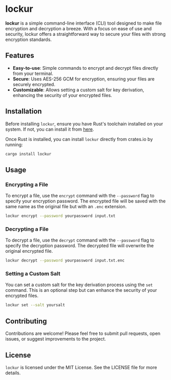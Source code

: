 # lockur

**lockur** is a simple command-line interface (CLI) tool designed to make file encryption and decryption a breeze. With a focus on ease of use and security, lockur offers a straightforward way to secure your files with strong encryption standards.

## Features

- **Easy-to-use**: Simple commands to encrypt and decrypt files directly from your terminal.
- **Secure**: Uses AES-256 GCM for encryption, ensuring your files are securely encrypted.
- **Customizable**: Allows setting a custom salt for key derivation, enhancing the security of your encrypted files.

## Installation

Before installing `lockur`, ensure you have Rust's toolchain installed on your system. If not, you can install it from [here](https://rustup.rs/).

Once Rust is installed, you can install `lockur` directly from crates.io by running:

```bash
cargo install lockur
```

## Usage

### Encrypting a File

To encrypt a file, use the `encrypt` command with the `--password` flag to specify your encryption password. The encrypted file will be saved with the same name as the original file but with an `.enc` extension.

```bash
lockur encrypt --password yourpassword input.txt 
```

### Decrypting a File

To decrypt a file, use the `decrypt` command with the `--password` flag to specify the decryption password. The decrypted file will overwrite the original encrypted file.

```bash
lockur decrypt --password yourpassword input.txt.enc 
```

### Setting a Custom Salt

You can set a custom salt for the key derivation process using the `set` command. This is an optional step but can enhance the security of your encrypted files.

```bash
lockur set --salt yoursalt
```

## Contributing

Contributions are welcome! Please feel free to submit pull requests, open issues, or suggest improvements to the project.

## License

`lockur` is licensed under the MIT License. See the LICENSE file for more details.
